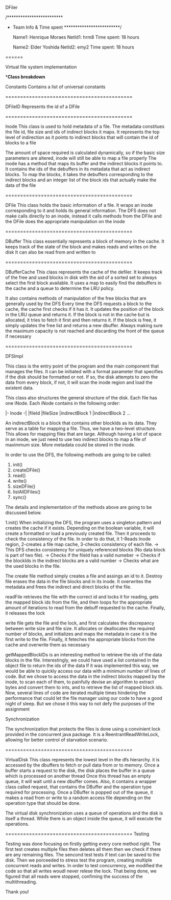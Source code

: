 DFiler

/*************************
 * Team Info & Time spent
 *************************/

	Name1: Henrique Moraes 
	NetId1: hrm8
	Time spent: 18 hours  

	Name2: Elder Yoshida
	NetId2: emy2
	Time spent: 18 hours 

======

Virtual file system implementation

*******Class breakdown******

Constants
Contains a list of universal constants

===========================================

DFileID
Represents the id of a DFile

===========================================

Inode
This class is used to hold metadata of a file. The metadata constitues the file id, file size
and ids of indirect blocks it maps. It represents the top level of 
indirection as it points to indirect blocks that will contain the id of blocks to a file

The amount of space required is calculated dynamically, so if the basic size parameters
are altered, inode will still be able to map a file properly
The inode has a method that maps its buffer and the indirect blocks it points to. 
It contains the ids of the debuffers in its metadata that act as indirect blocks.
To map the blocks, it takes the debuffers corresponding to the indirect blocks and an integer
list of the block ids that actually make the data of the file

===========================================

DFile
This class holds the basic information of a file. It wraps an inode corresponding to it
and holds its general information. The DFS does not make calls directly to an inode, instead
it calls methods from the DFile and the DFile does the appropriate manipulation on the inode

===========================================

DBuffer
This class essentially represents a block of memory in the cache. 
It keeps track of the state of the block and makes reads and writes on the disk
It can also be read from and written to

===========================================

DBufferCache
This class represents the cache of the defiler. It keeps track of the free and used blocks
in disk with the aid of a sorted set to always select the first block available. 
It uses a map to easily find the debuffers in the cache and a queue to determine the LRU
policy.

It also contains methods of manipulation of the free blocks that are generally used by the DFS
Every time the DFS requests a block to the cache, the cache first checks if it has it. It updates
the position of the block in the LRU queue and returns it. If the block is not in the cache 
but is allocated, it tries to fetch it first and then returns it. If the block is free, it
simply updates the free list and returns a new dbuffer. Always making sure the maximum capacity
is not reached and discarding the front of the queue if necessary

===========================================

DFSImpl

This class is the entry point of the program and the main component that manages the 
files. It can be initiated with a format parameter that specifies if the disk should be 
formatted or not. 
If so, the disk attempts to zero the data from every block, if not, it will scan the 
inode region and load the existent data.

This class also structures the general structure of the disk.
Each file has one iNode. Each iNode contains in the following order:

|- Inode -|
|fileId
|fileSize
|indirectBlock 1
|indirectBlock 2 
...

An indirectBlock is a block that contains other blockIds as its data. They serve as a table for mapping a file.
Thus, we have a two-level structure. This allows for mapping files that are large. Although having a lot of space in an inode, we just need to use two indirect blocks to map a file of maximmum size. More metadata could be stored in the inode.


In order to use the DFS, the following methods are going to be called:
1. init()
2. createDFile()
3. read()
4. write()
5. sizeDFile()
6. listAllDFiles()
7. sync()

The details and implementation of the methods above are going to be discussed below.

1.init()
When initializing the DFS, the program uses a singleton pattern and creates the cache if it exists. 
Depending on the boolean variable, it will create a formatted or load a previously created file.
Then it proceeds to check the consistency of the file.
In order to do that, it 1-Reads Inode region, 2-creates a file map cache, 3-checks consistency of each file.
-> This DFS checks consistency for uniquely referenced blocks (No data block is part of two file).
-> Checks if the fileId has a valid numeber
-> Checks if the blockIds in the indirect blocks are a valid number
-> Checks what are the used blocks in the file.

The create file method simply creates a file and assings an id to it.
Destroy file erases the data in the file blocks and in its inode. It overwrites
the metadata and frees the indirect and direct blocks of the file.
 
readFile retrieves the file with the correct id and locks it for reading,
gets the mapped block ids from the file, and then loops for the appropriate amount
of iterations to read from the debuff requested to the cache. Finally, it releases the lock
  
write file gets the file and the lock, and first calculates the discrepancy between write size and
file size. It allocates or deallocates the required number of blocks, and initializes and maps 
the metadata in case it is the first write to the file. Finally, it feteches the appropriate blocks 
from the cache and overwrite them as necessary

getMappedBlockIDs is an interesting method to retrieve the ids of the data blocks in the file. 
Interestingly, we could have used a list contained in the object file to return the ids of the data
If it was implemented this way, we would be able to quickly access our data with a minimum number of 
lines of code. 
But we chose to access the data in the indirect blocks mapped by the inode, to scan
each of them, to painfully devise an algorithm to extract bytes and convert them to ints, and to 
retrieve the list of mapped block ids. Now, several lines of code are iterated multiple times hindering
the performance that could let the file manager using our code to have a good night of sleep.
But we chose it this way to not defy the purposes of the assignment

Synchronization

The synchronization that protects the files is done using a convinient lock provided in the concurrent java package.
It is a ReentrantReadWriteLock, allowing for better control of starvation scenario.


===========================================

VirtualDisk
This class represents the lowest level in the dfs hierarchy. it is accessed by
the dbuffers to fetch or pull data from or to memory. Once a buffer starts a request
to the disk, the disk places the buffer in a queue which is processed on another thread
Once this thread has an empty queue, it will wait until a new dbuffer comes. Also, it contains
a wrapper class called request, that contains the DBuffer and the operation type 
required for processing. Once a DBuffer is popped out of the queue, it makes a read from 
or write to a random access file depending on the operation type that should be done.

The virtual disk synchronization uses a queue of operations and the disk is itself a thread.
While there is an object inside the queue, it will execute the operations.

===========================================
Testing

Testing was done focusing on firstly getting every core method right.
The first test creates multiple files then deletes all them then we check if there are any remaining files.
The sencond test tests if text can be saved to the disk.
Then we porceeded to stress test the program, creating multiple concurrent reads and writes.
In order to test concurrency, we modified the code so that all writes woudl never relese the lock. That being done, we figured that all reads were stopped, confiming the success of the multithreading.

Thank you!

